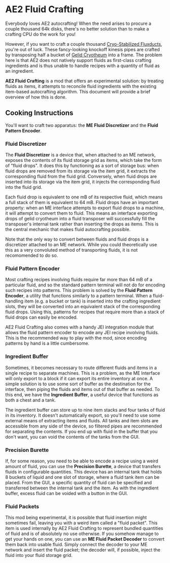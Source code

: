 # AE2 Fluid Crafting

Everybody loves AE2 autocrafting!
When the need arises to procure a couple thousand 64k disks, there's no better solution than to make a crafting CPU do the work for you!

However, if you want to craft a couple thousand [Cryo-Stabilized Fluxducts](https://ftb.gamepedia.com/Cryo-Stabilized_Fluxduct), you're out of luck.
These fancy-looking knockoff kinesis pipes are crafted by transposing half a bucket of [Gelid Cryotheum](https://ftb.gamepedia.com/Gelid_Cryotheum_(Thermal_Foundation)) into a frame.
The problem here is that AE2 does not natively support fluids as first-class crafting ingredients and is thus unable to handle recipes with a quantity of fluid as an ingredient.

**AE2 Fluid Crafting** is a mod that offers an experimental solution: by treating fluids as items, it attempts to reconcile fluid ingredients with the existing item-based autocrafting algorithm.
This document will provide a brief overview of how this is done.

## Cooking Instructions

You'll want to craft two apparatus: the **ME Fluid Discretizer** and the **Fluid Pattern Encoder**.

### Fluid Discretizer

The **Fluid Discretizer** is a device that, when attached to an ME network, exposes the contents of its fluid storage grid as items, which take the form of "fluid drops".
It does this by functioning as a sort of storage bus: when fluid drops are removed from its storage via the item grid, it extracts the corresponding fluid from the fluid grid.
Conversely, when fluid drops are inserted into its storage via the item grid, it injects the corresponding fluid into the fluid grid.

Each fluid drop is equivalent to one mB of its respective fluid, which means a full stack of them is equivalent to 64 mB.
Fluid drops have an important property: when an ME interface attempts to export fluid drops to a machine, it will attempt to convert them to fluid.
This means an interface exporting drops of gelid cryotheum into a fluid transposer will successfully fill the transposer's internal tank rather than inserting the drops as items.
This is the central mechanic that makes fluid autocrafting possible.

Note that the only way to convert between fluids and fluid drops is a discretizer attached to an ME network.
While you could theoretically use this as a very convoluted method of transporting fluids, it is not recomomended to do so.

### Fluid Pattern Encoder

Most crafting recipes involving fluids require far more than 64 mB of a particular fluid, and so the standard pattern terminal will not do for encoding such recipes into patterns.
This problem is solved by the **Fluid Pattern Encoder**, a utility that functions similarly to a pattern terminal.
When a fluid-handling item (e.g. a bucket or tank) is inserted into the crafting ingredient slots, they will be converted into an equivalent stack of the corresponding fluid drops.
Using this, patterns for recipes that require more than a stack of fluid drops can easily be encoded.

AE2 Fluid Crafting also comes with a handy JEI integration module that allows the fluid pattern encoder to encode any JEI recipe involving fluids.
This is the recommended way to play with the mod, since encoding patterns by hand is a little cumbersome.

### Ingredient Buffer

Sometimes, it becomes necessary to route different fluids and items in a single recipe to separate machines.
This is a problem, as the ME Interface will only export to a block if it can export its entire inventory at once.
A simple solution is to use some sort of buffer as the destination for the interface, then piping the fluids and items out of that buffer as needed.
To this end, we have the **Ingredient Buffer**, a useful device that functions as both a chest and a tank.

The ingredient buffer can store up to nine item stacks and four tanks of fluid in its inventory.
It doesn't automatically export, so you'll need to use some external means of extracting items and fluids.
All tanks and item slots are accessible from any side of the device, so filtered pipes are recommended for separating the contents.
If you end up with fluid in the buffer that you don't want, you can void the contents of the tanks from the GUI.

### Precision Burette

If, for some reason, you need to be able to encode a recipe using a weird amount of fluid, you can use the **Precision Burette**, a device that transfers fluids in configurable quantities.
This device has an internal tank that holds 8 buckets of liquid and one slot of storage, where a fluid tank item can be placed.
From the GUI, a specific quantity of fluid can be specified and transferred between the internal tank and the item.
As with the ingredient buffer, excess fluid can be voided with a button in the GUI.

### Fluid Packets

This mod being experimental, it is possible that fluid insertion might sometimes fail, leaving you with a weird item called a "fluid packet".
This item is used internally by AE2 Fluid Crafting to represent bundled quantities of fluid and is of absolutely no use otherwise.
If you somehow manage to get your hands on one, you can use an **ME Fluid Packet Decoder** to convert them back into usable fluid.
Simply connect the decoder to your ME network and insert the fluid packet; the decoder will, if possible, inject the fluid into your fluid storage grid.
